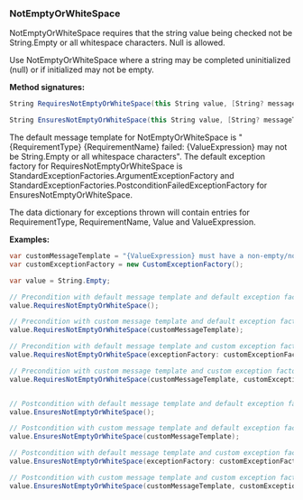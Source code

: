 ### NotEmptyOrWhiteSpace

NotEmptyOrWhiteSpace requires that the string value being checked not be String.Empty 
or all whitespace characters. Null is allowed.

Use NotEmptyOrWhiteSpace where a string may be completed uninitialized (null) or
if initialized may not be empty.

**Method signatures:**
```C#
String RequiresNotEmptyOrWhiteSpace(this String value, [String? messageTemplate = null], [IExceptionFactory? exceptionFactory = null], [String? valueExpression = null])

String EnsuresNotEmptyOrWhiteSpace(this String value, [String? messageTemplate = null], [IExceptionFactory? exceptionFactory = null], [String? valueExpression = null])
```

The default message template for NotEmptyOrWhiteSpace is "{RequirementType} {RequirementName} failed: {ValueExpression} may not be String.Empty or all whitespace characters".
The default exception factory for RequiresNotEmptyOrWhiteSpace is StandardExceptionFactories.ArgumentExceptionFactory 
and StandardExceptionFactories.PostconditionFailedExceptionFactory for 
EnsuresNotEmptyOrWhiteSpace.

The data dictionary for exceptions thrown will contain entries for RequirementType,
RequirementName, Value and ValueExpression.

**Examples:**
```C#
var customMessageTemplate = "{ValueExpression} must have a non-empty/non-whitespace value";
var customExceptionFactory = new CustomExceptionFactory();

var value = String.Empty;

// Precondition with default message template and default exception factory.
value.RequiresNotEmptyOrWhiteSpace();

// Precondition with custom message template and default exception factory.
value.RequiresNotEmptyOrWhiteSpace(customMessageTemplate);

// Precondition with default message template and custom exception factory.
value.RequiresNotEmptyOrWhiteSpace(exceptionFactory: customExceptionFactory);

// Precondition with custom message template and custom exception factory.
value.RequiresNotEmptyOrWhiteSpace(customMessageTemplate, customExceptionFactory);


// Postcondition with default message template and default exception factory.
value.EnsuresNotEmptyOrWhiteSpace();

// Postcondition with custom message template and default exception factory.
value.EnsuresNotEmptyOrWhiteSpace(customMessageTemplate);

// Postcondition with default message template and custom exception factory.
value.EnsuresNotEmptyOrWhiteSpace(exceptionFactory: customExceptionFactory);

// Postcondition with custom message template and custom exception factory.
value.EnsuresNotEmptyOrWhiteSpace(customMessageTemplate, customExceptionFactory);
```